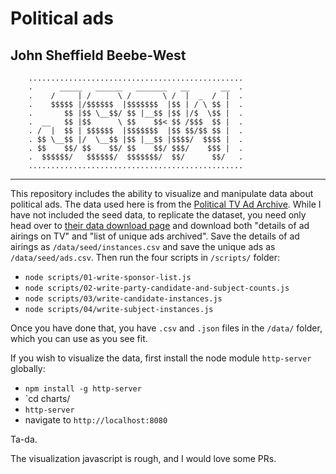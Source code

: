 # Political ads
## John Sheffield Beebe-West

```
	................................................
	.      _____   ______   _______   __       __  .
	.    /     | /      \ /       \ /  |  _  /  |  .
	.    $$$$$ |/$$$$$$  |$$$$$$$  |$$ | / \ $$ |  .
	.       $$ |$$ \__$$/ $$ |__$$ |$$ |/$  \$$ |  .
	.  __   $$ |$$      \ $$    $$< $$ /$$$  $$ |  .
	. /  |  $$ | $$$$$$  |$$$$$$$  |$$ $$/$$ $$ |  .
	. $$ \__$$ |/  \__$$ |$$ |__$$ |$$$$/  $$$$ |  .
	. $$    $$/ $$    $$/ $$    $$/ $$$/    $$$ |  .
	.  $$$$$$/   $$$$$$/  $$$$$$$/  $$/      $$/   .
	................................................
```

----

This repository includes the ability to visualize and manipulate data about political ads. The data used here is from the [Political TV Ad Archive](http://politicaladarchive.org/). While I have not included the seed data, to replicate the dataset, you need only head over to [their data download page](http://politicaladarchive.org/data) and download both "details of ad airings on TV" and "list of unique ads archived". Save the details of ad airings as `/data/seed/instances.csv` and save the unique ads as `/data/seed/ads.csv`. Then run the four scripts in `/scripts/` folder:

- `node scripts/01-write-sponsor-list.js`
- `node scripts/02-write-party-candidate-and-subject-counts.js`
- `node scripts/03/write-candidate-instances.js`
- `node scripts/04/write-subject-instances.js`

Once you have done that, you have `.csv` and `.json` files in the `/data/` folder, which you can use as you see fit.

If you wish to visualize the data, first install the node module `http-server` globally:

- `npm install -g http-server`
- `cd charts/
- `http-server`
- navigate to `http://localhost:8080`

Ta-da.

The visualization javascript is rough, and I would love some PRs.  